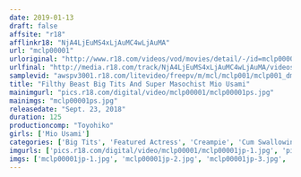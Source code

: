```yaml
---
date: 2019-01-13
draft: false
affsite: "r18"
afflinkr18: "NjA4LjEuMS4xLjAuMC4wLjAuMA"
url: "mclp00001"
urloriginal: "http://www.r18.com/videos/vod/movies/detail/-/id=mclp00001"
urlfinal: "http://media.r18.com/track/NjA4LjEuMS4xLjAuMC4wLjAuMA/videos/vod/movies/detail/-/id=mclp00001"
samplevid: "awspv3001.r18.com/litevideo/freepv/m/mcl/mclp001/mclp001_dmb_w.mp4"
title: "Filthy Beast Big Tits And Super Masochist Mio Usami"
mainimgurl: "pics.r18.com/digital/video/mclp00001/mclp00001ps.jpg"
mainimgs: "mclp00001ps.jpg"
releasedate: "Sept. 23, 2018"
duration: 125
productioncomp: "Toyohiko"
girls: ['Mio Usami']
categories: ['Big Tits', 'Featured Actress', 'Creampie', 'Cum Swallowing', 'Facial', 'Deep Throat', 'Special 7 studios SALE']
imgurls: ['pics.r18.com/digital/video/mclp00001/mclp00001jp-1.jpg', 'pics.r18.com/digital/video/mclp00001/mclp00001jp-2.jpg', 'pics.r18.com/digital/video/mclp00001/mclp00001jp-3.jpg', 'pics.r18.com/digital/video/mclp00001/mclp00001jp-4.jpg', 'pics.r18.com/digital/video/mclp00001/mclp00001jp-5.jpg', 'pics.r18.com/digital/video/mclp00001/mclp00001jp-6.jpg', 'pics.r18.com/digital/video/mclp00001/mclp00001jp-7.jpg', 'pics.r18.com/digital/video/mclp00001/mclp00001jp-8.jpg', 'pics.r18.com/digital/video/mclp00001/mclp00001jp-9.jpg', 'pics.r18.com/digital/video/mclp00001/mclp00001jp-10.jpg', 'pics.r18.com/digital/video/mclp00001/mclp00001jp-11.jpg', 'pics.r18.com/digital/video/mclp00001/mclp00001jp-12.jpg', 'pics.r18.com/digital/video/mclp00001/mclp00001jp-13.jpg', 'pics.r18.com/digital/video/mclp00001/mclp00001jp-14.jpg', 'pics.r18.com/digital/video/mclp00001/mclp00001jp-15.jpg', 'pics.r18.com/digital/video/mclp00001/mclp00001jp-16.jpg', 'pics.r18.com/digital/video/mclp00001/mclp00001jp-17.jpg', 'pics.r18.com/digital/video/mclp00001/mclp00001jp-18.jpg', 'pics.r18.com/digital/video/mclp00001/mclp00001jp-19.jpg', 'pics.r18.com/digital/video/mclp00001/mclp00001jp-20.jpg']
imgs: ['mclp00001jp-1.jpg', 'mclp00001jp-2.jpg', 'mclp00001jp-3.jpg', 'mclp00001jp-4.jpg', 'mclp00001jp-5.jpg', 'mclp00001jp-6.jpg', 'mclp00001jp-7.jpg', 'mclp00001jp-8.jpg', 'mclp00001jp-9.jpg', 'mclp00001jp-10.jpg', 'mclp00001jp-11.jpg', 'mclp00001jp-12.jpg', 'mclp00001jp-13.jpg', 'mclp00001jp-14.jpg', 'mclp00001jp-15.jpg', 'mclp00001jp-16.jpg', 'mclp00001jp-17.jpg', 'mclp00001jp-18.jpg', 'mclp00001jp-19.jpg', 'mclp00001jp-20.jpg']
---
```

